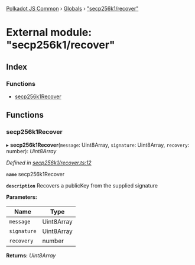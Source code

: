 [Polkadot JS Common](../README.md) › [Globals](../globals.md) › ["secp256k1/recover"](_secp256k1_recover_.md)

# External module: "secp256k1/recover"

## Index

### Functions

* [secp256k1Recover](_secp256k1_recover_.md#secp256k1recover)

## Functions

###  secp256k1Recover

▸ **secp256k1Recover**(`message`: Uint8Array, `signature`: Uint8Array, `recovery`: number): *Uint8Array*

*Defined in [secp256k1/recover.ts:12](https://github.com/polkadot-js/common/blob/e60bbbeb/packages/util-crypto/src/secp256k1/recover.ts#L12)*

**`name`** secp256k1Recover

**`description`** Recovers a publicKey from the supplied signature

**Parameters:**

Name | Type |
------ | ------ |
`message` | Uint8Array |
`signature` | Uint8Array |
`recovery` | number |

**Returns:** *Uint8Array*
